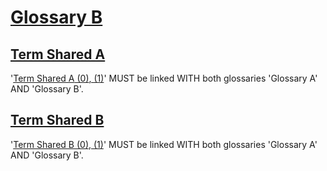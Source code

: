 # [Glossary B](#glossary-b)

## [Term Shared A](#term-shared-a)

'[Term Shared A][1][ (0)][1][, (1)][2]' MUST be linked WITH both glossaries 'Glossary A' AND 'Glossary B'.

## [Term Shared B](#term-shared-b)

'[Term Shared B][3][ (0)][3][, (1)][4]' MUST be linked WITH both glossaries 'Glossary A' AND 'Glossary B'.

[1]: shared-terms-glossary-a.md#term-shared-a "'Term Shared A' MUST be linked WITH both glossaries 'Glossary A' AND 'Glossary B'."

[2]: shared-terms-glossary-b.md#term-shared-a "'Term Shared A' MUST be linked WITH both glossaries 'Glossary A' AND 'Glossary B'."

[3]: shared-terms-glossary-a.md#term-shared-b "'Term Shared B' MUST be linked WITH both glossaries 'Glossary A' AND 'Glossary B'."

[4]: shared-terms-glossary-b.md#term-shared-b "'Term Shared B' MUST be linked WITH both glossaries 'Glossary A' AND 'Glossary B'."
